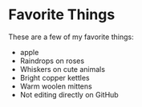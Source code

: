 # Favorite Things

These are a few of my favorite things:

- apple
- Raindrops on roses
- Whiskers on cute animals
- Bright copper kettles
- Warm woolen mittens
- Not editing directly on GitHub
